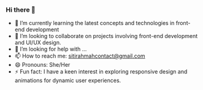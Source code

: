 ### Hi there 👋

- 🌱 I’m currently learning the latest concepts and technologies in front-end development
- 👯 I’m looking to collaborate on projects involving front-end development and UI/UX design.
- 🤔 I’m looking for help with ...
- 📫 How to reach me: sitirahmahcontact@gmail.com
- 😄 Pronouns: She/Her
- ⚡ Fun fact: I have a keen interest in exploring responsive design and animations for dynamic user experiences.

